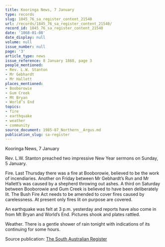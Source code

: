```yaml
---
title: Kooringa News, 7 January
type: records
slug: 1845_76_sa_register_content_21540
url: /records/1845_76_sa_register_content_21540/
record_id: 1845_76_sa_register_content_21540
date: '1868-01-08'
date_display: null
volume: null
issue_number: null
page: '3'
article_type: news
issue_reference: 8 January 1868, page 3
people_mentioned:
- Rev. L.W. Stanton
- Mr Gebhardt
- Mr Hallett
places_mentioned:
- Booborowie
- Gum Creek
- Mt Bryan
- World’s End
topics:
- fire
- earthquake
- weather
- community
source_document: 1985-87_Northern__Argus.md
publication_slug: sa-register
---
```


Kooringa News, 7 January

Rev. L.W. Stanton preached two impressive New Year sermons on Sunday, 5 January.

Fire.  Last Thursday there was a fire at Booborowie, believed to be the work of incendiaries.  Another on Friday between Mr Gebhardt’s Run and Mr Hallett’s was caused by a shepherd throwing out ashes.  A third on Saturday between Booborowie and Gum Creek is believed to have been deliberately lit.  The Bush Fire Act needs to be amended to cover fires caused by carelessness.  At present only fires lit on purpose are covered.

An earthquake was felt at 3 p.m. yesterday and reports have also come in from Mt Bryan and World’s End.  Pictures shook and plates rattled.

Weather.  There is a gentle shower of rain tonight with indications of its continuing for some hours.

Source publication: [The South Australian Register](/publications/sa-register/)
